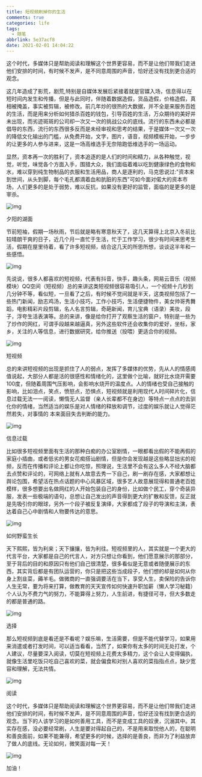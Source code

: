 ```yaml
---
title: 短视频刷掉你的生活
comments: true
categories: life
tags:
  - 随笔
abbrlink: 5e37acf8
date: 2021-02-01 14:04:22
---
```


这个时代，多媒体只是帮助阅读和理解这个世界更容易，而不是让他们带我们走进他们安排的时间，有时候不发声，是不同意周围的声音，恰好还没有找到更合适的观念。
<!--more-->

这几年造成了影荒，剧荒,特别是自媒体发展后紧接着就是官媒入场，信息得以在短时间内发生和传播，但是与此同时，伴随着数据造假，货品造假，价格造假，真相被掩盖，事实被剪辑，被修改。前几年炒的很热的大数据，并不全是来服务百姓的生活，而是用来分析如何猎杀百姓的钱包，引导百姓的生活，万众期待的美好并未出现，而劣迹斑斑的公司却一次又一次的挑战公众的底线。流行的东西未必都是倡导的东西，流行的东西很多反而是未经审视和思考的结果，于是媒体一次又一次的降低文化输出的门槛，从免费开始，文字，图片，语音，视频模板开始，一步步的让更多的人参与进来，这是一场高维选手无奈陪跑低维选手的一场运动。

显然，资本再一次的胜利了，资本追逐的是人们的时间和精力，从各种触觉，视觉，听觉，味觉各个方面入手，围猎大众，我们面临着难以吃到健康绿色的食物和水，难以穿到纯生物制品的衣服和生活用品，商人是逐利的，马克思说过:"资本来到世间，从头到脚，每个毛孔都滴着血和肮脏的东西"可如今面对偌大的资本市场，人们更多的是处于弱势，难以反抗，如果没有更好的监管，面临的是更多的是宰杀。

![img](短视频刷掉你的生活/1240-20210222150411781.png)

夕阳的湖面

节前短袖，假期一场秋雨，节后就是略有寒意秋天了，这几天算得上北京入冬前比较晴朗干爽的日子，近几个月一直忙于生活，忙于工作学习，很少有时间来思考生活，假期在屋里待着，看了许多短视频，结合这几天的所思所想，谈谈这半年和一些感悟。

![img](短视频刷掉你的生活/1240-20210222150405892.png)

先说说，很多人都喜欢的短视频，代表有抖音，快手，趣头条，网易云音乐（视频模块）QQ空间（短视频）总的来讲这类短视频很容易吸引人，一个视频十几秒到几分钟不等，看似短，一旦看了之后，有时候不觉间就是半天，这类视频包括了一些热门新闻，励志鸡汤，生活小技巧，工作小技巧，生活便捷物件，美女帅哥秀舞蹈，电影精彩片段剪辑，名人名言剪辑，奇葩新闻，育儿宝典（语录）美妆，段子，浮夸生活表演等。总的来讲，像是给你打开了观察生活的窗户，特别是一些为了炒作的网红，可谓手段越来越逼真，另外这些软件还会收集你的爱好，坐标，家乡，关注的人等信息，进行数据研究，给你推送（投喂）更适合你的视频。



![img](https://upload-images.jianshu.io/upload_images/56779-dd8af07f618fcef7.png?imageMogr2/auto-orient/strip%7CimageView2/2/w/1240)

短视频

总的来讲短视频的出现是抓住了人的弱点，发挥了多媒体的优势，先从人的情感阈值说起，大部分人都是活的很感性和情绪化的，这里做个比喻，就好比水烧开需要100度，但随着周围气压影响，会影响水烧开的温度点。人的情绪也受自己接触的影响，比如泪点，笑点，愤怒点，恐惧点，短视频就是利用现代人时间碎片化，信息过载无法一一阅读，懒惰无人监督（亲人长辈都不在身边）等特点一点点的去驯化你的情绪，当然适当的娱乐是对人情绪的释放和调节，过度的娱乐就让人觉得茫然若失，对事情的 本来面目失去判断的能力。



![img](短视频刷掉你的生活/1240-20210222150404113.png)

信息过载

比如很多短视频里面有生活的那种白痴的办公室剧情，一眼都看出假的不能再假的家庭小插曲，或者低劣的男女花痴搭讪剧情，但是你会发现越是这些略显拙劣的视频，反而在传播和评论上都让你吃惊，照理说，生活里不会有这么多人不经大脑都去点赞和评论的，可网络上就有人故意去秀一下自己，刷一刷存在感，大家都想让舆论包围，希望活在热点话题的中心风暴区域，很多艺人故意展现得和普通老百姓模样，很多想要出名做网红的人开始包装自己的身份，比如做个民工，穿个奇装异服，发表一些极端的语句，总想让自己发出的声音得到更大的扩散和反馈，反正就是先吸引你的眼球，另外一个段子被反复演绎，大家都成了段子的导演和主演，表达着自己心中剧情和人物要传达的意思。



![img](短视频刷掉你的生活/1240-20210222150405862.png)

如何野蛮生长

天下熙熙，皆为利来；天下攘攘，皆为利往。短视频里的人，其实就是一个更大的代言平台，大家都是自己的代言人，对方只想让你看到，他们愿意展示的那部分，至于背后的目的和原因只有他们自己很清楚，很多看似是无意或者随便展示的东西，其实背后都是有团队运营的，你只是把这些当成段子，他们想的却是如何从你身上割韭菜，薅羊毛。做微商的一直强调要活在当下，享受人生，卖保险的告诉你人生无常，要为将来打算，做教育的天天宣传如何快速升职加薪（懒人学习秘籍）个人认为不费力气的努力，不能算得上努力，人生前进，有捷径可寻，但大多数走的都是普通的路。



![img](短视频刷掉你的生活/1240-20210222150404081.png)

选择

那么短视频到底是看还是不看呢？娱乐嘛，生活需要，但是不能代替学习，如果用来消遣或者打发时间，可以适当看看，当然了，如果你有太多的时间无处打发，个人建议，尽量要深入阅读，切莫在短视频上花费太多精力，这个会让人变得偏执，就像生活里吃饭只吃自己喜欢的菜，就会偏食和对别人喜欢的菜指指点点，缺少宽容和理解，无法共情。



![img](短视频刷掉你的生活/1240-20210222150405928.png)

阅读

这个时代，多媒体只是帮助阅读和理解这个世界更容易，而不是让他们带我们走进他们安排的时间，有时候不发声，是不同意周围的声音，恰好还没有找到更合适的观念。当下的人该学习的是如何善用工具，而不是变成工具的奴隶，沉溺其中。其实存在感，没必要经常刷，人生是要对得起自己的，不是用来取悦他人的，在聪明和善良面前，如果不能兼得，希望更多的时候，选择的是善良，而非为了利益放弃了做人的底线。无论如何，微笑面对每一天！

![img](短视频刷掉你的生活/1240-20210222150406749.png)

加油！